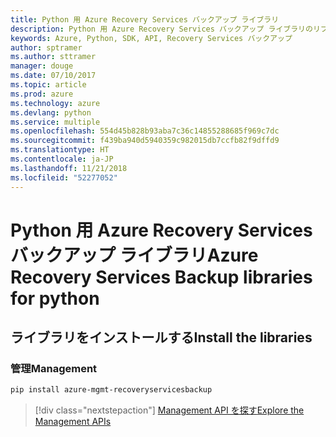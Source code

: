 ```yaml
---
title: Python 用 Azure Recovery Services バックアップ ライブラリ
description: Python 用 Azure Recovery Services バックアップ ライブラリのリファレンス
keywords: Azure, Python, SDK, API, Recovery Services バックアップ
author: sptramer
ms.author: sttramer
manager: douge
ms.date: 07/10/2017
ms.topic: article
ms.prod: azure
ms.technology: azure
ms.devlang: python
ms.service: multiple
ms.openlocfilehash: 554d45b828b93aba7c36c14855288685f969c7dc
ms.sourcegitcommit: f439ba940d5940359c982015db7ccfb82f9dffd9
ms.translationtype: HT
ms.contentlocale: ja-JP
ms.lasthandoff: 11/21/2018
ms.locfileid: "52277052"
---
```

# <a name="azure-recovery-services-backup-libraries-for-python"></a><span data-ttu-id="73726-104">Python 用 Azure Recovery Services バックアップ ライブラリ</span><span class="sxs-lookup"><span data-stu-id="73726-104">Azure Recovery Services Backup libraries for python</span></span>

## <a name="install-the-libraries"></a><span data-ttu-id="73726-105">ライブラリをインストールする</span><span class="sxs-lookup"><span data-stu-id="73726-105">Install the libraries</span></span>


### <a name="management"></a><span data-ttu-id="73726-106">管理</span><span class="sxs-lookup"><span data-stu-id="73726-106">Management</span></span>

```bash
pip install azure-mgmt-recoveryservicesbackup
```
> [!div class="nextstepaction"]
> [<span data-ttu-id="73726-107">Management API を探す</span><span class="sxs-lookup"><span data-stu-id="73726-107">Explore the Management APIs</span></span>](/python/api/overview/azure/recoveryservicesbackup/management)